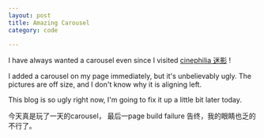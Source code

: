 ```yaml
---
layout: post
title: Amazing Carousel
category: code

---
```


I have always wanted a carousel even since I visited [cinephilia 迷影](http://cinephilia.net) !

I added a carousel on my page immediately, but it's unbelievably ugly. The pictures are off size, and I don't know why it is aligning left.

This blog is so ugly right now, I'm going to fix it up a little bit later today. 

今天真是玩了一天的carousel， 最后一page build failure 告终，我的眼睛也乏的不行了。

